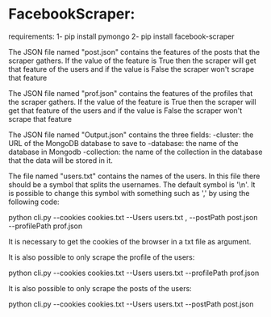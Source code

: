 # FacebookScraper:

requirements:
1- pip install pymongo
2- pip install facebook-scraper

The JSON file named "post.json" contains the features of the posts that the scraper gathers. If the value of the feature is True then the scraper will get that feature of the users and if the value is False the scraper won't scrape that feature

The JSON file named "prof.json" contains the features of the profiles that the scraper gathers. If the value of the feature is True then the scraper will get that feature of the users and if the value is False the scraper won't scrape that feature

The JSON file named "Output.json" contains the three fields:
-cluster: the URL of the MongoDB database to save to
-database: the name of the database in Mongodb
-collection: the name of the collection in the database that the data will be stored in it.

The file named "users.txt" contains the names of the users.
In this file there should be a symbol that splits the usernames.
The default symbol is '\n'.
It is possible to change this symbol with something such as ',' by using the following code:

python cli.py --cookies cookies.txt --Users users.txt , --postPath post.json --profilePath prof.json

It is necessary to get the cookies of the browser in a txt file as argument.

It is also possible to only scrape the profile of the users:

python cli.py --cookies cookies.txt --Users users.txt --profilePath prof.json

It is also possible to only scrape the posts of the users:

python cli.py --cookies cookies.txt --Users users.txt --postPath post.json


